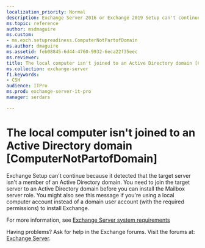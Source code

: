 ```yaml
---
localization_priority: Normal
description: Exchange Server 2016 or Exchange 2019 Setup can't continue because the target computer isn't a member of an Active Directory domain.
ms.topic: reference
author: msdmaguire
ms.custom:
- ms.exch.setupreadiness.ComputerNotPartofDomain
ms.author: dmaguire
ms.assetid: feb08845-6d44-4760-9932-6eca22f35eec
ms.reviewer: 
title: The local computer isn't joined to an Active Directory domain [ComputerNotPartofDomain]
ms.collection: exchange-server
f1.keywords:
- CSH
audience: ITPro
ms.prod: exchange-server-it-pro
manager: serdars

---
```


# The local computer isn't joined to an Active Directory domain [ComputerNotPartofDomain]

Exchange Setup can't continue because it detected that the target server isn't a member of an Active Directory domain. You need to join the target server to an Active Directory domain before you can install the Mailbox server role. You might also see this message if you're using a local computer account instead of a domain user account (with the required permissions) to install Exchange.

For more information, see [Exchange Server system requirements](../system-requirements.md)

Having problems? Ask for help in the Exchange forums. Visit the forums at: [Exchange Server](https://social.technet.microsoft.com/forums/office/home?category=exchangeserver).
